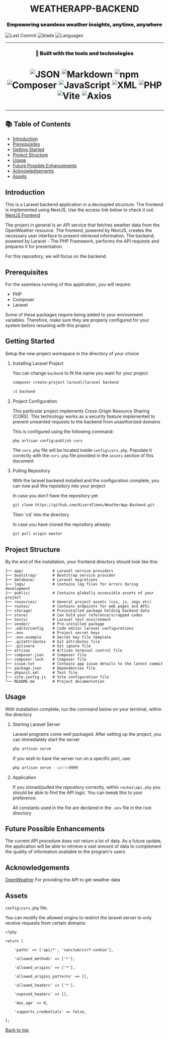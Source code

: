 <h1 align="center">
    WEATHERAPP-BACKEND
</h1>

<h3 align=center style="font-weight: 1000;">
    Empowering seamless weather insights, anytime, anywhere
</h3>

![Last Commit](https://img.shields.io/github/last-commit/kiseratimon/weatherapp-backend)
![blade](https://img.shields.io/badge/blade-57.1%25-blue)
![Languages](https://img.shields.io/github/languages/count/kiseratimon/weatherapp-backend)

---
<h3 align=center style="font-weight: 1000">
🚀 Built with the tools and technologies
</h3>

<h1 align=center>

![JSON](https://img.shields.io/badge/-JSON-black?logo=json)
![Markdown](https://img.shields.io/badge/-Markdown-000000?logo=markdown)
![npm](https://img.shields.io/badge/-npm-CB3837?logo=npm)
![Composer](https://img.shields.io/badge/-Composer-885630?logo=composer)
![JavaScript](https://img.shields.io/badge/-JavaScript-yellow?logo=javascript)
![XML](https://img.shields.io/badge/-XML-0060aa?logo=xml)
![PHP](https://img.shields.io/badge/-PHP-8892BF?logo=php)
![Vite](https://img.shields.io/badge/-Vite-646CFF?logo=vite)
![Axios](https://img.shields.io/badge/-Axios-5A29E4?logo=axios)
</h1>

---

## 📚 Table of Contents

- [Introduction](#introduction)
- [Prerequisites](#prerequisites)
- [Getting Started](#getting-started)
- [Project Structure](#project-structure)
- [Usage](#usage)
- [Future Possible Enhancements](#future-possible-enhancements)
- [Acknowledgements](#acknowledgements)
- [Assets](#assets)

## Introduction

This is a Laravel backend application in a decoupled structure. The frontend is implemented using NextJS.
Use the access link below to check it out:
[NextJS Frontend](https://github.com/KiseraTimon/WeatherApp-Frontend.git)

The project in general is an API service that fetches weather data from the OpenWeather resource.
The frontend, powered by NextJS, creates the necessary user interface to present retrieved information.
The backend, powered by Laravel - The PHP Framework, performs the API requests and prepares it for presentation.

For this repository, we will focus on the backend.

## Prerequisites

For the seamless running of this application, you will require:

- PHP
- Composer
- Laravel

Some of these packages require being added to your environment variables.
Therefore, make sure they are properly configured for your system before resuming with this project

## Getting Started

Setup the new project workspace in the directory of your choice

1. Installing Laravel Project

    You can change `backend` to fit the name you want for your project

    ```bash
    composer create-project laravel/laravel backend
    ```

    ```bash
    cd backend
    ```

2. Project Configuration

    This particular project implements Cross-Origin Resource Sharing (CORS).
    This technology works as a security feature implemented to prevent unwanted requests to the backend from unauthorized domains

    This is configured using the following command:

    ```bash
    php artisan config:publish cors
    ```

    The `cors.php` file will be located inside `config\cors.php`.
    Populate it correctly with the `cors.php` file provided in the `assets` section of this document

3. Pulling Repository

    With the laravel backend installed and the configuration complete, you can now pull this repository into your project

    In case you don't have the repository yet:

    ```bash
    git clone https://github.com/KiseraTimon/WeatherApp-Backend.git
    ```

    Then 'cd' into the directory

    In case you have cloned the repository already:

    ```bash
    git pull origin master
    ```

## Project Structure

By the end of the installation, your frontend directory should look like this:

```t
├── app/             # Laravel service providers
├── bootstrap/       # Bootstrap service provider
├── database/        # Laravel migrations
├── logs/            # Contains log files for errors during development
├── public/          # Contains globally accessible assets of your project
├── resources/       # General project assets (css, js, imgs etc)
├── routes/          # Contains endpoints for web pages and APIs
├── storage/         # Preinstalled package holding backend data
├── store/           # Can hold your reference/scrapped codes
├── tests/           # Laravel test environment
├── vendor/          # Pre-installed package
├── .editorconfig    # Code editor laravel configurations
├── .env             # Project secret keys
├── .env.example     # Secret key file template
├── .gitattributes   # Git attributes file
├── .gitinore        # Git ignore file
├── artisan          # Artisan terminal control file
├── composer.json    # Composer file
├── composer.lock    # Composer file
├── issue.txt        # Contains app issue details to the latest commit
├── package.json     # Dependencies file
├── phpunit.xml      # Test file
├── vite.config.js   # Vite configuration file
└── README.md        # Project documentation
```

## Usage

With installation complete, run the command below on your terminal, within the directory

1. Starting Laravel Server

    Laravel programs come well packaged. After setting up the project, you can immediately start the server

    ```bash
    php artisan serve
    ```

    If you wish to have the server run on a specific port, use:

    ```bash
    php artisan serve --port=9999
    ```

2. Application

    If you cloned/pulled the repository correctly, within `routes\api.php` you should be able to find the API logic.
    You can tweak this to your preference.

    All constants used in the file are declared in the `.env` file in the root directory

## Future Possible Enhancements

The current API procedure does not return a lot of data.
As a future update, the application will be able to retrieve a vast amount of data to complement the quality of information available to the program's users

## Acknowledgements

[OpenWeather](https://openweathermap.org/) For providing the API to get weather data

## Assets

`config\cors.php` file.

You can modify the allowed origins to restrict the laravel server to only receive requests from certain domains

```t
<?php

return [

    'paths' => ['api/*', 'sanctum/csrf-cookie'],

    'allowed_methods' => ['*'],

    'allowed_origins' => ['*'],

    'allowed_origins_patterns' => [],

    'allowed_headers' => ['*'],

    'exposed_headers' => [],

    'max_age' => 0,

    'supports_credentials' => false,

];
```

[Back to top](#-table-of-contents)
